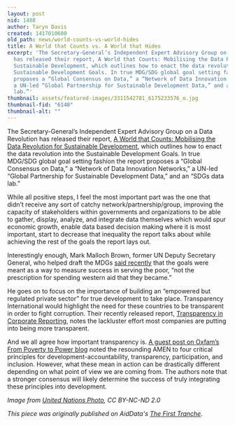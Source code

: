 ```yaml
---
layout: post
nid: 1488
author: Taryn Davis
created: 1417010600
old_path: news/world-counts-vs-world-hides
title: A World that Counts vs. A World that Hides
excerpt: 'The Secretary-General’s Independent Expert Advisory Group on a Data Revolution
  has released their report, A World that Counts: Mobilising the Data Revolution for
  Sustainable Development, which outlines how to enact the data revolution into the
  Sustainable Development Goals. In true MDG/SDG global goal setting fashion the report
  proposes a “Global Consensus on Data,” a “Network of Data Innovation Networks,”
  a UN-led “Global Partnership for Sustainable Development Data,” and an “SDGs data
  lab.”'
thumbnail: assets/featured-images/3311542781_6175233576_o.jpg
thumbnail-fid: "6148"
thumbnail-alt: ""
---
```


The Secretary-General’s Independent Expert Advisory Group on a Data Revolution has released their report, [A World that Counts: Mobilising the Data Revolution for Sustainable Development](http://www.undatarevolution.org/report/), which outlines how to enact the data revolution into the Sustainable Development Goals. In true MDG/SDG global goal setting fashion the report proposes a “Global Consensus on Data,” a “Network of Data Innovation Networks,” a UN-led “Global Partnership for Sustainable Development Data,” and an “SDGs data lab.”

While all positive steps, I feel the most important part was the one that didn’t receive any sort of catchy network/partnership/group, improving the capacity of stakeholders within governments and organizations to be able to gather, display, analyze, and integrate data themselves which would spur economic growth, enable data based decision making where it is most important, start to decrease that inequality the report talks about while achieving the rest of the goals the report lays out.

Interestingly enough, Mark Malloch Brown, former UN Deputy Secretary General, who helped draft the MDGs [said recently](http://blogs.ft.com/beyond-brics/2014/11/06/guest-post-the-un-needs-to-overhaul-its-development-vision/) that the goals were meant as a way to measure success in serving the poor, “not the prescription for spending western aid that they became.”

He goes on to focus on the importance of building an “empowered but regulated private sector” for true development to take place. Transparency International would highlight the need for these countries to be transparent in order to fight corruption. Their recently released report, [Transparency in Corporate Reporting](http://www.transparency.org/whatwedo/publication/transparency_in_corporate_reporting_assessing_worlds_largest_companies_2014), notes the lackluster effort most companies are putting into being more transparent.

And we all agree how important transparency is. [A guest post on Oxfam’s From Poverty to Power blog](http://oxfamblogs.org/fp2p/the-four-magic-words-of-development-by-tom-carothers-and-saskia-brechenmacher/) noted the resounding AMEN to four critical principles for development-accountability, transparency, participation, and inclusion. However, what these mean in action can be drastically different depending on what point of view we are coming from. The authors note that a stronger consensus will likely determine the success of truly integrating these principles into development.


*Image from [United Nations Photo](https://www.flickr.com/photos/un_photo/3311542781), CC BY-NC-ND 2.0*

*This piece was originally published on AidData's [The First Tranche](http://aiddata.org/blog/this-week-a-world-that-counts-vs-a-world-that-hides-project-pulse-in-mexico).*
